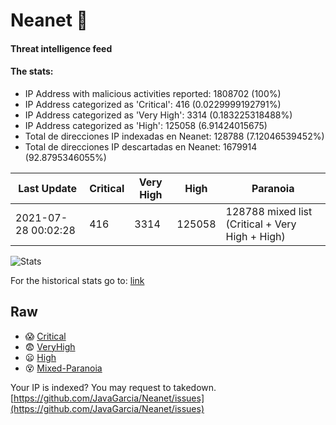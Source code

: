 # Neanet :hocho:
#### Threat intelligence feed
#### The stats:

- IP Address with malicious activities reported: 1808702 (100%)
- IP Address categorized as 'Critical':  416 (0.0229999192791%)
- IP Address categorized as 'Very High':  3314 (0.183225318488%)
- IP Address categorized as 'High':  125058 (6.91424015675)
- Total de direcciones IP indexadas en Neanet:  128788 (7.12046539452%)
- Total de direcciones IP descartadas en Neanet:  1679914 (92.8795346055%)

| Last Update | Critical | Very High | High | Paranoia |
| --- | --- | --- | --- | --- |
| 2021-07-28 00:02:28 | 416 | 3314 | 125058 | 128788 mixed list (Critical + Very High + High)|

![Stats](https://docs.google.com/spreadsheets/d/e/2PACX-1vSnaNMIXVabIpDJjufMlzH7poXnshF3mgd8Is1g9ytUEzVsP5my4Trn8f-xkoLLQ38xpL3HtmUexLo6/pubchart?oid=501124687&format=image)

For the historical stats go to: [link](/stats.csv)
## Raw
- :scream: [Critical](https://raw.githubusercontent.com/JavaGarcia/Neanet/master/blacklists/neanet_critical.txt)
- :fearful: [VeryHigh](https://raw.githubusercontent.com/JavaGarcia/Neanet/master/blacklists/neanet_veryHigh.txtt)
- :frowning: [High](https://raw.githubusercontent.com/JavaGarcia/Neanet/master/blacklists/neanet_high.txt)
- :dizzy_face: [Mixed-Paranoia](https://raw.githubusercontent.com/JavaGarcia/Neanet/master/blacklists/neanet_all.txt)


Your IP is indexed? You may request to takedown. [https://github.com/JavaGarcia/Neanet/issues](https://github.com/JavaGarcia/Neanet/issues)











































































































































































































































































































































































































































































































































































































































































































































































































































































































































































































































































































































































































































































































































































































































































































































































































































































































































































































































































































































































































































































































































































































































































































































































































































































































































































































































































































































































































































































































































































































































































































































































































































































































































































































































































































































































































































































































































































































































































































































































































































































































































































































































































































































































































































































































































































































































































































































































































































































































































































































































































































































































































































































































































































































































































































































































































































































































































































































































































































































































































































































































































































































































































































































































































































































































































































































































































































































































































































































































































































































































































































































































































































































































































































































































































































































































































































































































































































































































































































































































































































